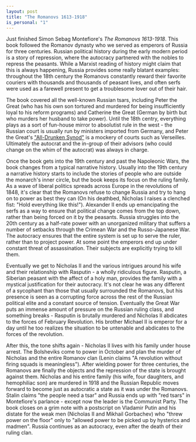 ```yaml
---
layout: post
title: "The Romanovs 1613-1918"
is_personal: "1"
---
```


Just finished Simon Sebag Montefiore's _The Romanovs 1613-1918_.  This book followed the Romanov dynasty who we served as emperors of Russia for three centuries.  Russian political history during the early modern period is a story of repression, where the autocracy partnered with the nobles to repress the peasants.  While a Marxist reading of history might claim that this is always happening, Russia provides some really blatant examples: throughout the 18th century the Romanovs constantly reward their favorite couriers with thousands and thousands of peasant lives, and often serfs were used as a farewell present to get a troublesome lover out of their hair.

The book covered all the well-known Russian tsars, including Peter the Great (who has his own son tortured and murdered for being insufficiently loyal to his reform programs) and Catherine the Great (German by birth but who murders her husband to take power).  Until the 18th centry, everything plays as a sort of fun-house mirror to absolutist rule in the west - the Russian court is usually run by ministers imported from Germany, and Peter the Great's ["All-Drunken Synod"](https://en.wikipedia.org/wiki/The_All-Joking,_All-Drunken_Synod_of_Fools_and_Jesters) is a mockery of courts such as Verseilles.  Ultimately the autocrat and the in-group of their advisors (who could change on the whim of the autocrat) was always in charge.

Once the book gets into the 19th century and past the Napoleonic Wars, the book changes from a typical narrative history.  Usually into the 19th century a narrative history starts to include the stories of people who are outside the monarch's inner circle, but the book keeps its focus on the ruling family.  As a wave of liberal politics spreads across Europe in the revolutions of 1848, it's clear that the Romanovs refuse to change Russia and try to hang on to power as best they can (On his deathbed, Nicholas I raises a clenched fist: "Hold everything like this!").  Alexander II ends up emancipating the serfs as a way to ensure that political change comes from the top down, rather than being forced on it by the peasants.  Russia struggles into the 20th century as a half-rate power with an unorganized military that suffers a number of setbacks through the Crimean War and the Russo-Japanese War.  The autocracy ensures that the entire system is set up to serve the ruler, rather than to project power.  At some point the emperors end up under constant threat of assassination.  Their subjects are explicitly trying to kill them.

Eventually we get to Nicholas II and the various intrigues around his wife and their relationship with Rasputin - a wholly ridiculous figure.  Rasputin, a Siberian peasant with the affect of a holy man, provides the family with a mystical justification for their autocracy.  It's not clear he was any different of a sycophant than those that usually surrounded the Romanovs, but his presence is seen as a corrupting force across the rest of the Russian political elite and a constant source of tension.  Eventually the Great War puts an immense amount of pressure on the Russian ruling class, and something breaks - Rasputin is brutally murdered and Nicholas II abdicates to the forces of February Revolution.  His brother Michael II is emperor for a day until he too realizes the situation to be untenable and abdicates to the forces of the revolution.

After this, the tone shifts again - Nicholas II lives with his family under house arrest.  The Bolsheviks come to power in October and plan the murder of Nicholas and the entire Romanov clan (Lenin claims "A revolution without firing squads is meaningless").  After wielding power for three centuries, the Romanovs are finally the objects and the repression of the state is brought against them.  Nicholas and his entire family (his wife, four daughters, and hemophiliac son) are murdered in 1918 and the Russian Republic moves forward to become just as autocratic a state as it was under the Romanovs.  Stalin claims "the people need a tsar" and Russia ends up with "red tsars" in Montefiore's parlance - except now the leader is the Communist Party.  The book closes on a grim note with a postscript on Vladamir Putin and his distate for the weak men (Nicholas II and Mikhail Gorbachev) who "threw power on the floor" only to "allowed power to be picked up by hysterics and madmen".  Russia continues as an autocracy, even after the death of their ruling clan. 